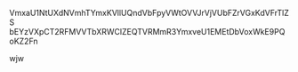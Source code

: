 VmxaU1NtUXdNVmhTYmxKVllUQndVbFpyVWtOVVJrVjVUbFZrVGxKdVFrTlZS
bEYzVXpCT2RFMVVTbXRWClZEQTVRMmR3YmxveU1EMEtDbVoxWkE9PQoKZ2Fn

wjw